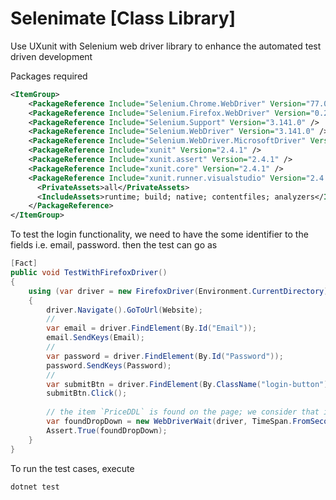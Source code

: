 # Selenimate [Class Library]

Use UXunit with Selenium web driver library to enhance the automated test driven development

Packages required

``` xml
<ItemGroup>
    <PackageReference Include="Selenium.Chrome.WebDriver" Version="77.0.0" />
    <PackageReference Include="Selenium.Firefox.WebDriver" Version="0.26.0" />
    <PackageReference Include="Selenium.Support" Version="3.141.0" />
    <PackageReference Include="Selenium.WebDriver" Version="3.141.0" />
    <PackageReference Include="Selenium.WebDriver.MicrosoftDriver" Version="17.17134.0" />
    <PackageReference Include="xunit" Version="2.4.1" />
    <PackageReference Include="xunit.assert" Version="2.4.1" />
    <PackageReference Include="xunit.core" Version="2.4.1" />
    <PackageReference Include="xunit.runner.visualstudio" Version="2.4.1">
      <PrivateAssets>all</PrivateAssets>
      <IncludeAssets>runtime; build; native; contentfiles; analyzers</IncludeAssets>
    </PackageReference>
</ItemGroup>
```

To test the login functionality, we need to have the some identifier to the fields i.e. email, password.
then the test can go as

``` cs
[Fact]
public void TestWithFirefoxDriver()
{
    using (var driver = new FirefoxDriver(Environment.CurrentDirectory))
    {
        driver.Navigate().GoToUrl(Website);
        //
        var email = driver.FindElement(By.Id("Email"));
        email.SendKeys(Email);
        //
        var password = driver.FindElement(By.Id("Password"));
        password.SendKeys(Password);
        //
        var submitBtn = driver.FindElement(By.ClassName("login-button"));
        submitBtn.Click();
        
        // the item `PriceDDL` is found on the page; we consider that it was a valid login
        var foundDropDown = new WebDriverWait(driver, TimeSpan.FromSeconds(10)).Until(x => { return x.FindElement(By.Id("PriceDDL")) != null; });
        Assert.True(foundDropDown);
    }
}
```

To run the test cases, execute

``` ps
dotnet test
```
